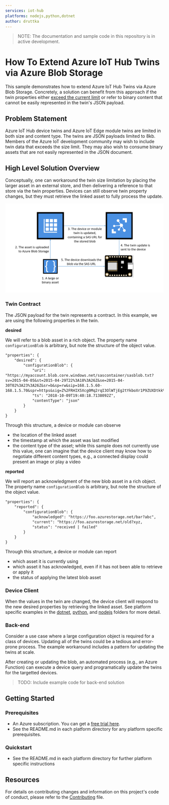 ```yaml
---
services: iot-hub 
platforms: nodejs,python,dotnet
author: druttka
---
```


> NOTE: The documentation and sample code in this repository is in active development.

# How To Extend Azure IoT Hub Twins via Azure Blob Storage  

This sample demonstrates how to extend Azure IoT Hub Twins via Azure Blob Storage. Concretely, a solution can benefit from this approach if the twin properties either [exceed the current limit](https://feedback.azure.com/forums/907045-azure-iot-edge/suggestions/33583492-iot-hub-device-and-module-twins-limit) or refer to binary content that cannot be easily represented in the twin's JSON payload.

## Problem Statement

Azure IoT Hub device twins and Azure IoT Edge module twins are limited in both size and content type. The twins are JSON payloads limited to 8kb. Members of the Azure IoT development community may wish to include twin data that exceeds the size limit. They may also wish to consume binary assets that are not easily represented in the JSON document.

## High Level Solution Overview

Conceptually, one can workaround the twin size limitation by placing the larger asset in an external store, and then delivering a reference to that store via the twin properties. Devices can still observe twin property changes, but they must retrieve the linked asset to fully process the update. 

![High level diagram](./images/HighLevelDiagram.png)

### Twin Contract 

The JSON payload for the twin represents a contract. In this example, we are using the following properties in the twin.

**desired**

We will refer to a blob asset in a rich object. The property name `configurationBlob` is arbitrary, but note the structure of the object value.

```
"properties": {
    "desired": {
        "configurationBlob": {
            "uri": "https://myaccount.blob.core.windows.net/sascontainer/sasblob.txt?sv=2015-04-05&st=2015-04-29T22%3A18%3A26Z&se=2015-04-30T02%3A23%3A26Z&sr=b&sp=rw&sip=168.1.5.60-168.1.5.70&spr=https&sig=Z%2FRHIX5Xcg0Mq2rqI3OlWTjEg2tYkboXr1P9ZUXDtkk%3D",
            "ts": "2018-10-09T19:40:18.7138092Z",
            "contentType": "json"
        }
    }
}
```

Through this structure, a device or module can observe
- the location of the linked asset
- the timestamp at which the asset was last modified
- the content type of the asset; while this sample does not currently use this value, one can imagine that the device client may know how to negotiate different content types, e.g., a connected display could present an image or play a video

**reported**

We will report an acknowledgment of the new blob asset in a rich object. The property name `configurationBlob` is arbitrary, but note the structure of the object value.

```
"properties": {
    "reported": {
        "configurationBlob": {
            "acknowledged": "https://foo.azurestorage.net/bar?abc",
            "current": "https://foo.azurestorage.net/old?xyz,
            "status": "received | failed"
        }
    }
}
```

Through this structure, a device or module can report
- which asset it is currently using
- which asset it has acknowledged, even if it has not been able to retrieve or apply it
- the status of applying the latest blob asset

### Device Client

When the values in the twin are changed, the device client will respond to the new desired properties by retrieving the linked asset. See platform specific examples in the [dotnet](./dotnet/), [python](./python/), and [nodejs](./nodejs/) folders for more detail.

### Back-end

Consider a use case where a large configuration object is required for a class of devices. Updating all of the twins could be a tedious and error-prone process. The example workaround includes a pattern for updating the twins at scale. 

After creating or updating the blob, an automated process (e.g., an Azure Function) can execute a device query and programatically update the twins for the targetted devices.

> TODO: Include example code for back-end solution

## Getting Started

### Prerequisites

- An Azure subscription. You can get a [free trial here](https://azure.microsoft.com/en-us/free/).
- See the README.md in each platform directory for any platform specific prerequisites.

### Quickstart
- See the README.md in each platform directory for further platform specific instructions

## Resources 

For details on contributing changes and information on this project's code of conduct, please refer to the [Contributing](CONTRIBUTING.md) file.